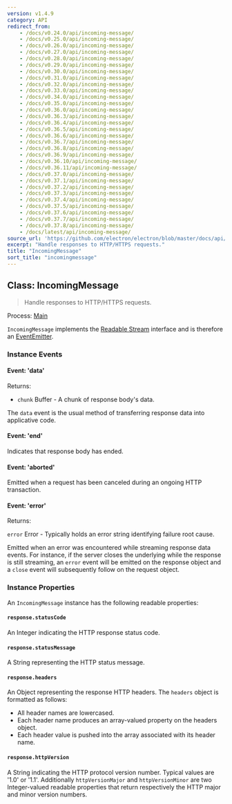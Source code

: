 ```yaml
---
version: v1.4.9
category: API
redirect_from:
    - /docs/v0.24.0/api/incoming-message/
    - /docs/v0.25.0/api/incoming-message/
    - /docs/v0.26.0/api/incoming-message/
    - /docs/v0.27.0/api/incoming-message/
    - /docs/v0.28.0/api/incoming-message/
    - /docs/v0.29.0/api/incoming-message/
    - /docs/v0.30.0/api/incoming-message/
    - /docs/v0.31.0/api/incoming-message/
    - /docs/v0.32.0/api/incoming-message/
    - /docs/v0.33.0/api/incoming-message/
    - /docs/v0.34.0/api/incoming-message/
    - /docs/v0.35.0/api/incoming-message/
    - /docs/v0.36.0/api/incoming-message/
    - /docs/v0.36.3/api/incoming-message/
    - /docs/v0.36.4/api/incoming-message/
    - /docs/v0.36.5/api/incoming-message/
    - /docs/v0.36.6/api/incoming-message/
    - /docs/v0.36.7/api/incoming-message/
    - /docs/v0.36.8/api/incoming-message/
    - /docs/v0.36.9/api/incoming-message/
    - /docs/v0.36.10/api/incoming-message/
    - /docs/v0.36.11/api/incoming-message/
    - /docs/v0.37.0/api/incoming-message/
    - /docs/v0.37.1/api/incoming-message/
    - /docs/v0.37.2/api/incoming-message/
    - /docs/v0.37.3/api/incoming-message/
    - /docs/v0.37.4/api/incoming-message/
    - /docs/v0.37.5/api/incoming-message/
    - /docs/v0.37.6/api/incoming-message/
    - /docs/v0.37.7/api/incoming-message/
    - /docs/v0.37.8/api/incoming-message/
    - /docs/latest/api/incoming-message/
source_url: 'https://github.com/electron/electron/blob/master/docs/api/incoming-message.md'
excerpt: "Handle responses to HTTP/HTTPS requests."
title: "IncomingMessage"
sort_title: "incomingmessage"
---
```


## Class: IncomingMessage

> Handle responses to HTTP/HTTPS requests.

Process: [Main](http://electron.atom.io/docs/tutorial/quick-start#main-process)

`IncomingMessage` implements the [Readable Stream](https://nodejs.org/api/stream.html#stream_readable_streams)
interface and is therefore an [EventEmitter](https://nodejs.org/api/events.html#events_class_eventemitter).

### Instance Events

#### Event: 'data'

Returns:

* `chunk` Buffer - A chunk of response body's data.

The `data` event is the usual method of transferring response data into
applicative code.

#### Event: 'end'

Indicates that response body has ended.

#### Event: 'aborted'

Emitted when a request has been canceled during an ongoing HTTP transaction.

#### Event: 'error'

Returns:

`error` Error - Typically holds an error string identifying failure root cause.

Emitted when an error was encountered while streaming response data events. For
instance, if the server closes the underlying while the response is still
streaming, an `error` event will be emitted on the response object and a `close`
event will subsequently follow on the request object.

### Instance Properties

An `IncomingMessage` instance has the following readable properties:

#### `response.statusCode`

An Integer indicating the HTTP response status code.

#### `response.statusMessage`

A String representing the HTTP status message.

#### `response.headers`

An Object representing the response HTTP headers. The `headers` object is
formatted as follows:

* All header names are lowercased.
* Each header name produces an array-valued property on the headers object.
* Each header value is pushed into the array associated with its header name.

#### `response.httpVersion`

A String indicating the HTTP protocol version number. Typical values are '1.0'
or '1.1'. Additionally `httpVersionMajor` and `httpVersionMinor` are two
Integer-valued readable properties that return respectively the HTTP major and
minor version numbers.
